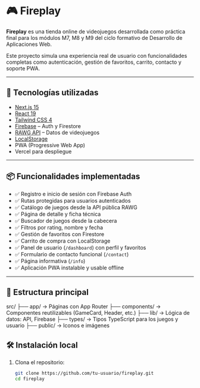 # 🎮 Fireplay

**Fireplay** es una tienda online de videojuegos desarrollada como práctica final para los módulos M7, M8 y M9 del ciclo formativo de Desarrollo de Aplicaciones Web.

Este proyecto simula una experiencia real de usuario con funcionalidades completas como autenticación, gestión de favoritos, carrito, contacto y soporte PWA.

---

## 🚀 Tecnologías utilizadas

- [Next.js 15](https://nextjs.org/)
- [React 19](https://react.dev/)
- [Tailwind CSS 4](https://tailwindcss.com/)
- [Firebase](https://firebase.google.com/) – Auth y Firestore
- [RAWG API](https://rawg.io/apidocs) – Datos de videojuegos
- [LocalStorage](https://developer.mozilla.org/en-US/docs/Web/API/Window/localStorage)
- PWA (Progressive Web App)
- Vercel para despliegue

---

## 📦 Funcionalidades implementadas

- ✅ Registro e inicio de sesión con Firebase Auth
- ✅ Rutas protegidas para usuarios autenticados
- ✅ Catálogo de juegos desde la API pública RAWG
- ✅ Página de detalle y ficha técnica
- ✅ Buscador de juegos desde la cabecera
- ✅ Filtros por rating, nombre y fecha
- ✅ Gestión de favoritos con Firestore
- ✅ Carrito de compra con LocalStorage
- ✅ Panel de usuario (`/dashboard`) con perfil y favoritos
- ✅ Formulario de contacto funcional (`/contact`)
- ✅ Página informativa (`/info`)
- ✅ Aplicación PWA instalable y usable offline

---

## 📂 Estructura principal

src/ ├── app/ → Páginas con App Router ├── components/ → Componentes reutilizables (GameCard, Header, etc.) ├── lib/ → Lógica de datos: API, Firebase ├── types/ → Tipos TypeScript para los juegos y usuario ├── public/ → Iconos e imágenes


## 🛠 Instalación local

1. Clona el repositorio:
   ```bash
   git clone https://github.com/tu-usuario/fireplay.git
   cd fireplay
